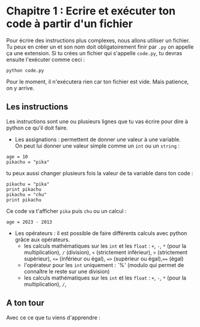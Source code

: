 Chapitre 1 : Ecrire et exécuter ton code à partir d'un fichier
=======

Pour écrire des instructions plus complexes, nous allons utiliser un fichier. 
Tu peux en créer un et son nom doit obligatoirement finir par `.py` on appelle ça une extension.
Si tu crées un fichier qui s'appelle `code.py`, tu devras ensuite l'exécuter comme ceci :
```
python code.py
```
Pour le moment, il n'exécutera rien car ton fichier est vide. Mais patience, on y arrive.

Les instructions
-----------
Les instructions sont une ou plusieurs lignes que tu vas écrire pour dire à python ce qu'il doit faire.

* Les assignations : permettent de donner une valeur à une variable.  
On peut lui donner une valeur simple comme un `int` ou un `string` :
```
age = 10
pikachu = "pika"
```
tu peux aussi changer plusieurs fois la valeur de ta variable dans ton code :
```
pikachu = "pika"
print pikachu
pikachu = "chu"
print pikachu
```
Ce code va t'afficher `pika` puis `chu`
ou un calcul :
```
age = 2023 - 2013
```
* Les opérateurs : il est possible de faire différents calculs avec python grâce aux opérateurs.
  - les calculs mathématiques sur les `int` et les `float` : `+`, `-`, `*` (pour la multiplication), `/` (division), `<` (strictement infèrieur), `>` (strictement supèrieur), `<=` (inférieur ou égal), `=>` (supèrieur ou égal),`==` (égal) 
  - l'opérateur pour les `int` uniquement : `%' (modulo qui permet de connaître le reste sur une division)
  - les calculs mathématiques sur les `int` et les `float` : `+`, `-`, `*` (pour la multiplication), `/`, 
  



A ton tour
-----------
Avec ce ce que tu viens d'apprendre :

